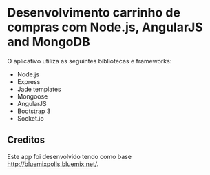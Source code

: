 # Desenvolvimento carrinho de compras com Node.js, AngularJS and MongoDB

O aplicativo utiliza as seguintes bibliotecas e frameworks:

* Node.js
* Express
* Jade templates
* Mongoose
* AngularJS
* Bootstrap 3
* Socket.io

## Creditos

Este app foi desenvolvido tendo como base http://bluemixpolls.bluemix.net/.